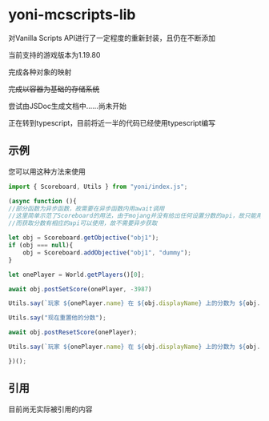 # yoni-mcscripts-lib

对Vanilla Scripts API进行了一定程度的重新封装，且仍在不断添加

当前支持的游戏版本为1.19.80

完成各种对象的映射

~~完成以容器为基础的存储系统~~

尝试由JSDoc生成文档中……尚未开始

正在转到typescript，目前将近一半的代码已经使用typescript编写

## 示例

您可以用这种方法来使用
```js
import { Scoreboard, Utils } from "yoni/index.js";

(async function (){
//部分函数为异步函数，故需要在异步函数内用await调用
//这里简单示范了Scoreboard的用法，由于mojang并没有给出任何设置分数的api，故只能用命令完成分数的设置。
//而获取分数有相应的api可以使用，故不需要异步获取

let obj = Scoreboard.getObjective("obj1");
if (obj === null){
    obj = Scoreboard.addObjective("obj1", "dummy");
}

let onePlayer = World.getPlayers()[0];

await obj.postSetScore(onePlayer, -3987)

Utils.say(`玩家 ${onePlayer.name} 在 ${obj.displayName} 上的分数为 ${obj.getScore(onePlayer)}`); //分数为 -3987

Utils.say("现在重置他的分数");

await obj.postResetScore(onePlayer);

Utils.say(`玩家 ${onePlayer.name} 在 ${obj.displayName} 上的分数为 ${obj.getScore(onePlayer)}`); //分数为 undefined

})();

```

## 引用

目前尚无实际被引用的内容
